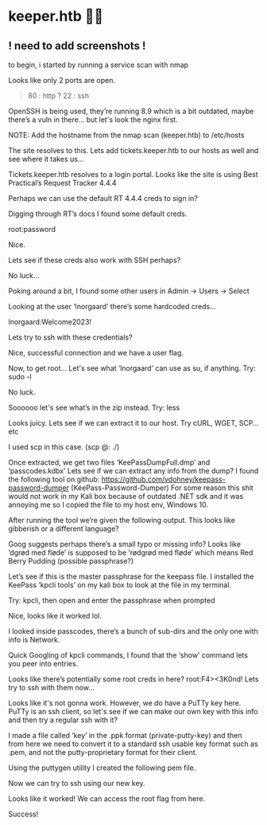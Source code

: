 # keeper.htb 🐱‍👤
## ! need to add screenshots !

to begin, i started by running a service scan with nmap

Looks like only 2 ports are open.
> 80 : http
? 22 : ssh


OpenSSH is being used, they’re running 8.9 which is a bit outdated, maybe there’s a vuln in there… but let's look the nginx first.

NOTE: Add the hostname from the nmap scan (keeper.htb) to /etc/hosts

The site resolves to this. Lets add tickets.keeper.htb to our hosts as well and see where it takes us…


Tickets.keeper.htb resolves to a login portal. Looks like the site is using Best Practical’s Request Tracker 4.4.4

Perhaps we can use the default RT 4.4.4 creds to sign in?

Digging through RT’s docs I found some default creds. 

root:password



Nice.

Lets see if these creds also work with SSH perhaps?

No luck…







Poking around a bit, I found some other users in Admin -> Users -> Select


Looking at the user ‘lnorgaard’ there’s some hardcoded creds…

lnorgaard:Welcome2023!

Lets try to ssh with these credentials?

Nice, successful connection and we have a user flag.







Now, to get root… Let's see what ‘lnorgaard’ can use as su, if anything.
Try: sudo -l

No luck.

Soooooo let's see what’s in the zip instead.
Try: less <file>


Looks juicy. Lets see if we can extract it to our host.
Try cURL, WGET, SCP…etc

I used scp in this case.
(scp <user>@<ip>:<file> ./<out-file>)

















Once extracted, we get two files ‘KeePassDumpFull.dmp’ and ‘passcodes.kdbx’
Lets see if we can extract any info from the dump?
I found the following tool on github: https://github.com/vdohney/keepass-password-dumper 
(KeePass-Password-Dumper)
For some reason this shit would not work in my Kali box because of outdated .NET sdk and it was annoying me so I copied the file to my host env, Windows 10.


After running the tool we’re given the following output. This looks like gibberish or a different language?

Goog suggests perhaps there’s a small typo or missing info? Looks like ‘dgrød med fløde’ is supposed to be ‘rødgrød med fløde’ which means Red Berry Pudding (possible passphrase?)







Let’s see if this is the master passphrase for the keepass file. 
I installed the KeePass ‘kpcli tools’ on my kali box to look at the file in my terminal.

Try: kpcli, then open <file> and enter the passphrase when prompted


Nice, looks like it worked lol.

I looked inside passcodes, there’s a bunch of sub-dirs and the only one with info is Network.






Quick Googling of kpcli commands, I found that the ‘show’ command lets you peer into entries.

Looks like there’s potentially some root creds in here?
root:F4><3K0nd!
Lets try to ssh with them now…

Looks like it's not gonna work. However, we do have a PuTTy key here. PuTTy is an ssh client, so let's see if we can make our own key with this info and then try a regular ssh with it?

I made a file called ‘key’ in the .ppk format (private-putty-key) and then from here we need to convert it to a standard ssh usable key format such as .pem, and not the putty-proprietary format for their client.

Using the puttygen utility I created the following pem file.












Now we can try to ssh using our new key.

Looks like it worked! 
We can access the root flag from here. 

Success!
